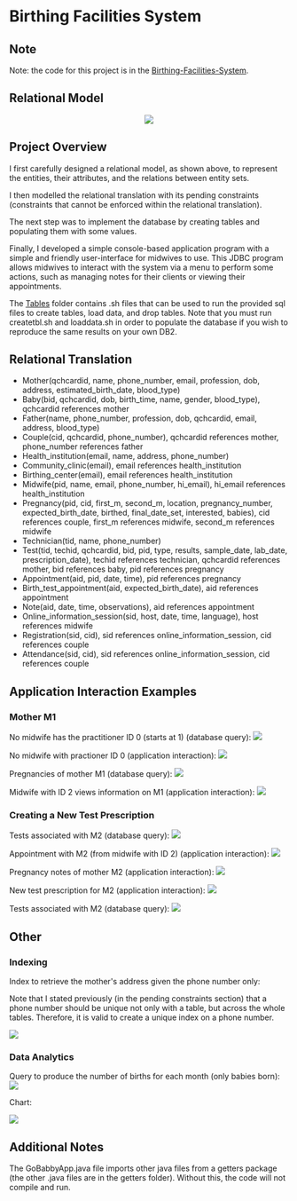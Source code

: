 # Birthing Facilities System

## Note
Note: the code for this project is in the [Birthing-Facilities-System](https://github.com/z1chh/Birthing-Facilities-System).

## Relational Model
<p align="center">
  <img src="Screenshots/Midwife ER.jpg">
</p>

## Project Overview
I first carefully designed a relational model, as shown above, to represent the entities, their attributes, and the relations between entity sets.

I then modelled the relational translation with its pending constraints (constraints that cannot be enforced within the relational translation).

The next step was to implement the database by creating tables and populating them with some values.

Finally, I developed a simple console-based application program with a simple and friendly user-interface for midwives to use. This JDBC program allows midwives to interact with the system via a menu to perform some actions, such as managing notes for their clients or viewing their appointments.

The [Tables](https://github.com/z1chh/Birthing-Facilities-System/tree/main/Tables) folder contains .sh files that can be used to run the provided sql files to create tables, load data, and drop tables. Note that you must run createtbl.sh and loaddata.sh in order to populate the database if you wish to reproduce the same results on your own DB2.


## Relational Translation
* Mother(qchcardid, name, phone_number, email, profession, dob, address, estimated_birth_date, blood_type)
* Baby(bid, qchcardid, dob, birth_time, name, gender, blood_type), qchcardid references mother
* Father(name, phone_number, profession, dob, qchcardid, email, address, blood_type)
* Couple(cid, qchcardid, phone_number), qchcardid references mother, phone_number references father
* Health_institution(email, name, address, phone_number)
*	Community_clinic(email), email references health_institution
*	Birthing_center(email), email references health_institution
*	Midwife(pid, name, email, phone_number, hi_email), hi_email references health_institution
*	Pregnancy(pid, cid, first_m, second_m, location, pregnancy_number, expected_birth_date, birthed, final_date_set, interested, babies), cid references couple, first_m references midwife, second_m references midwife
*	Technician(tid, name, phone_number)
*	Test(tid, techid, qchcardid, bid, pid, type, results, sample_date, lab_date, prescription_date), techid references technician, qchcardid references mother, bid references baby, pid references pregnancy
*	Appointment(aid, pid, date, time), pid references pregnancy
*	Birth_test_appointment(aid, expected_birth_date), aid references appointment
*	Note(aid, date, time, observations), aid references appointment
*	Online_information_session(sid, host, date, time, language), host references midwife
*	Registration(sid, cid), sid references online_information_session, cid references couple
*	Attendance(sid, cid), sid references online_information_session, cid references couple

## Application Interaction Examples
### Mother M1
<p>
  No midwife has the practitioner ID 0 (starts at 1) (database query):
  <img src="Screenshots/pid 0.JPG">
  
  No midwife with practioner ID 0 (application interaction):
  <img src="Screenshots/pid 0 - app.JPG">
  
  Pregnancies of mother M1 (database query):
  <img src="Screenshots/m1 pregnancies.JPG">
  
  Midwife with ID 2 views information on M1 (application interaction):
  <img src="Screenshots/pid 2 with m1.JPG">
</p>

### Creating a New Test Prescription
<p>
  Tests associated with M2 (database query):
  <img src="Screenshots/m2 tests.JPG">
  
  Appointment with M2 (from midwife with ID 2) (application interaction):
  <img src="Screenshots/appointment with m2.JPG">
  
  Pregnancy notes of mother M2 (application interaction):
  <img src="Screenshots/pregnancy notes.JPG">
  
  New test prescription for M2 (application interaction):
  <img src="Screenshots/new test.JPG">
  
  Tests associated with M2 (database query):
  <img src="Screenshots/m2 tests updated.JPG">
</p>

## Other
### Indexing
<p>
  Index to retrieve the mother's address given the phone number only:
  
  Note that I stated previously (in the pending constraints section) that a phone number should be unique not only with a table, but across the whole tables. Therefore, it is valid to create a unique index on a phone number.
  
  <img src="Screenshots/indexing example.JPG">
</p>

### Data Analytics
<p>
  Query to produce the number of births for each month (only babies born):
  
  <img src="Screenshots/births per month.JPG">
  
  Chart:
  
  <img src="Screenshots/births per month - chart.JPG">
</p>

## Additional Notes
The GoBabbyApp.java file imports other java files from a getters package (the other .java files are in the getters folder). Without this, the code will not compile and run.
